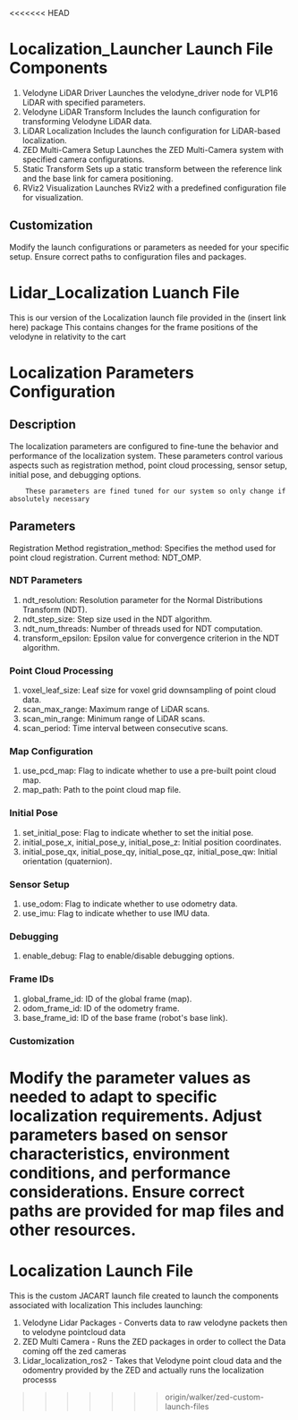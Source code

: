 <<<<<<< HEAD
# Localization_Launcher Launch File Components
1. Velodyne LiDAR Driver
Launches the velodyne_driver node for VLP16 LiDAR with specified parameters.
2. Velodyne LiDAR Transform
Includes the launch configuration for transforming Velodyne LiDAR data.
3. LiDAR Localization
Includes the launch configuration for LiDAR-based localization.
4. ZED Multi-Camera Setup
Launches the ZED Multi-Camera system with specified camera configurations.
5. Static Transform
Sets up a static transform between the reference link and the base link for camera positioning.
6. RViz2 Visualization
Launches RViz2 with a predefined configuration file for visualization.
## Customization
Modify the launch configurations or parameters as needed for your specific setup.
Ensure correct paths to configuration files and packages.

# Lidar_Localization Luanch File
This is our version of the Localization launch file provided in the (insert link here) package
This contains changes for the frame positions of the velodyne in relativity to the cart
# Localization Parameters Configuration

## Description
The localization parameters are configured to fine-tune the behavior and performance of the localization system. These parameters control various aspects such as registration method, point cloud processing, sensor setup, initial pose, and debugging options.
```
    These parameters are fined tuned for our system so only change if absolutely necessary
```

## Parameters
Registration Method
registration_method: Specifies the method used for point cloud registration. Current method: NDT_OMP.
### NDT Parameters
1. ndt_resolution: Resolution parameter for the Normal Distributions Transform (NDT).
2. ndt_step_size: Step size used in the NDT algorithm.
3. ndt_num_threads: Number of threads used for NDT computation.
4. transform_epsilon: Epsilon value for convergence criterion in the NDT algorithm.
### Point Cloud Processing
1. voxel_leaf_size: Leaf size for voxel grid downsampling of point cloud data.
2. scan_max_range: Maximum range of LiDAR scans.
3. scan_min_range: Minimum range of LiDAR scans.
4. scan_period: Time interval between consecutive scans.
### Map Configuration
1. use_pcd_map: Flag to indicate whether to use a pre-built point cloud map.
2. map_path: Path to the point cloud map file.
### Initial Pose
1. set_initial_pose: Flag to indicate whether to set the initial pose.
2. initial_pose_x, initial_pose_y, initial_pose_z: Initial position coordinates.
3. initial_pose_qx, initial_pose_qy, initial_pose_qz, initial_pose_qw: Initial orientation (quaternion).
### Sensor Setup
1. use_odom: Flag to indicate whether to use odometry data.
2. use_imu: Flag to indicate whether to use IMU data.
### Debugging
1. enable_debug: Flag to enable/disable debugging options.
### Frame IDs
1. global_frame_id: ID of the global frame (map).
2. odom_frame_id: ID of the odometry frame.
3. base_frame_id: ID of the base frame (robot's base link).
### Customization
Modify the parameter values as needed to adapt to specific localization requirements.
Adjust parameters based on sensor characteristics, environment conditions, and performance considerations.
Ensure correct paths are provided for map files and other resources.
=======
# Localization Launch File
This is the custom JACART launch file created to launch the components associated with localization
This includes launching:
1. Velodyne Lidar Packages - Converts data to raw velodyne packets then to velodyne pointcloud data
2. ZED Multi Camera - Runs the ZED packages in order to collect the Data coming off the zed cameras
3. Lidar_localization_ros2 - Takes that Velodyne point cloud data and the odomentry provided by the ZED and actually runs the localization processs
>>>>>>> origin/walker/zed-custom-launch-files
